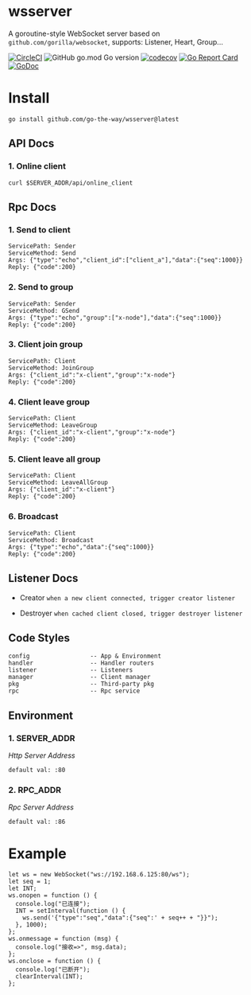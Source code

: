 # wsserver
A goroutine-style WebSocket server based on `github.com/gorilla/websocket`, supports: Listener, Heart, Group...

[![CircleCI](https://circleci.com/gh/go-the-way/wsserver/tree/main.svg?style=shield)](https://circleci.com/gh/go-the-way/wsserver/tree/main)
![GitHub go.mod Go version](https://img.shields.io/github/go-mod/go-version/go-the-way/wsserver)
[![codecov](https://codecov.io/gh/go-the-way/wsserver/branch/main/graph/badge.svg?token=8MAR3J959H)](https://codecov.io/gh/go-the-way/wsserver)
[![Go Report Card](https://goreportcard.com/badge/github.com/go-the-way/wsserver)](https://goreportcard.com/report/github.com/go-the-way/wsserver)
[![GoDoc](https://pkg.go.dev/badge/github.com/go-the-way/wsserver?status.svg)](https://pkg.go.dev/github.com/go-the-way/wsserver?tab=doc)

# Install
```
go install github.com/go-the-way/wsserver@latest
```

## API Docs

### 1. Online client
```
curl $SERVER_ADDR/api/online_client
```

## Rpc Docs

### 1. Send to client
```
ServicePath: Sender
ServiceMethod: Send
Args: {"type":"echo","client_id":["client_a"],"data":{"seq":1000}}
Reply: {"code":200}
```

### 2. Send to group
```
ServicePath: Sender
ServiceMethod: GSend
Args: {"type":"echo","group":["x-node"],"data":{"seq":1000}}
Reply: {"code":200}
```

### 3. Client join group
```
ServicePath: Client
ServiceMethod: JoinGroup
Args: {"client_id":"x-client","group":"x-node"}
Reply: {"code":200}
```

### 4. Client leave group
```
ServicePath: Client
ServiceMethod: LeaveGroup
Args: {"client_id":"x-client","group":"x-node"}
Reply: {"code":200}
```

### 5. Client leave all group
```
ServicePath: Client
ServiceMethod: LeaveAllGroup
Args: {"client_id":"x-client"}
Reply: {"code":200}
```


### 6.  Broadcast
```
ServicePath: Client
ServiceMethod: Broadcast
Args: {"type":"echo","data":{"seq":1000}}
Reply: {"code":200}
```

## Listener Docs

* Creator `when a new client connected, trigger creator listener` 
 
* Destroyer `when cached client closed, trigger destroyer listener`

## Code Styles
```
config                 -- App & Environment
handler                -- Handler routers
listener               -- Listeners
manager                -- Client manager
pkg                    -- Third-party pkg
rpc                    -- Rpc service
```

## Environment

### 1. SERVER_ADDR
*Http Server Address*
```
default val: :80
```

### 2. RPC_ADDR
*Rpc Server Address*
```
default val: :86
```

# Example

```
let ws = new WebSocket("ws://192.168.6.125:80/ws");
let seq = 1;
let INT;
ws.onopen = function () {
  console.log("已连接");
  INT = setInterval(function () {
    ws.send('{"type":"seq","data":{"seq":' + seq++ + "}}");
  }, 1000);
};
ws.onmessage = function (msg) {
  console.log("接收=>", msg.data);
};
ws.onclose = function () {
  console.log("已断开");
  clearInterval(INT);
};
```


